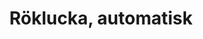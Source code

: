 ---
title: 'Röklucka, automatisk'
symbol_image: 'symbols/insats/30.svg'
weight: 30
card: true
card_color: 'bg-symbol-red'
---